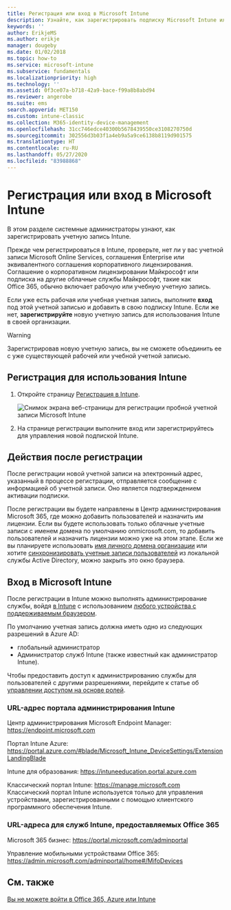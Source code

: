 ```yaml
---
title: Регистрация или вход в Microsoft Intune
description: Узнайте, как зарегистрировать подписку Microsoft Intune или выполнить вход, чтобы начать использовать подписку.
keywords: ''
author: ErikjeMS
ms.author: erikje
manager: dougeby
ms.date: 01/02/2018
ms.topic: how-to
ms.service: microsoft-intune
ms.subservice: fundamentals
ms.localizationpriority: high
ms.technology: ''
ms.assetid: 0f3ce07a-b718-42a9-bace-f99a8b8abd94
ms.reviewer: angerobe
ms.suite: ems
search.appverid: MET150
ms.custom: intune-classic
ms.collection: M365-identity-device-management
ms.openlocfilehash: 31cc746edce40300b5678439550ce3108270750d
ms.sourcegitcommit: 302556d3b03f1a4eb9a5a9ce6138b8119d901575
ms.translationtype: HT
ms.contentlocale: ru-RU
ms.lasthandoff: 05/27/2020
ms.locfileid: "83988868"
---
```

# <a name="sign-up-or-sign-in-to-microsoft-intune"></a>Регистрация или вход в Microsoft Intune

В этом разделе системные администраторы узнают, как зарегистрировать учетную запись Intune.

Прежде чем регистрироваться в Intune, проверьте, нет ли у вас учетной записи Microsoft Online Services, соглашения Enterprise или эквивалентного соглашения корпоративного лицензирования. Соглашение о корпоративном лицензировании Майкрософт или подписка на другие облачные службы Майкрософт, такие как Office 365, обычно включает рабочую или учебную учетную запись.

Если уже есть рабочая или учебная учетная запись, выполните **вход** под этой учетной записью и добавить в свою подписку Intune. Если же нет, **зарегистрируйте** новую учетную запись для использования Intune в своей организации.

>[!WARNING]
>Зарегистрировав новую учетную запись, вы не сможете объединить ее с уже существующей рабочей или учебной учетной записью.

## <a name="how-to-sign-up-for-intune"></a>Регистрация для использования Intune

1. Откройте страницу [Регистрация в Intune](https://admin.microsoft.com/Signup/Signup.aspx?OfferId=40BE278A-DFD1-470a-9EF7-9F2596EA7FF9&dl=INTUNE_A&ali=1#0%20).

   ![Снимок экрана веб-страницы для регистрации пробной учетной записи Microsoft Intune](./media/account-sign-up/account-sign-up-site.png)

2. На странице регистрации выполните вход или зарегистрируйтесь для управления новой подпиской Intune.

## <a name="post-sign-up-considerations"></a>Действия после регистрации

После регистрации новой учетной записи на электронный адрес, указанный в процессе регистрации, отправляется сообщение с информацией об учетной записи. Оно является подтверждением активации подписки.

После регистрации вы будете направлены в Центр администрирования Microsoft 365, где можно добавить пользователей и назначить им лицензии. Если вы будете использовать только облачные учетные записи с именем домена по умолчанию onmicrosoft.com, то добавить пользователей и назначить лицензии можно уже на этом этапе. Если же вы планируете использовать [имя личного домена организации](custom-domain-name-configure.md) или хотите [синхронизировать учетные записи пользователей](users-add.md#sync-active-directory-and-add-users-to-intune) из локальной службы Active Directory, можно закрыть это окно браузера.

## <a name="sign-in-to-microsoft-intune"></a>Вход в Microsoft Intune

После регистрации в Intune можно выполнять администрирование службы, войдя [в Intune](https://go.microsoft.com/fwlink/?linkid=2090973) с использованием [любого устройства с поддерживаемым браузером](supported-devices-browsers.md#intune-supported-web-browsers).

По умолчанию учетная запись должна иметь одно из следующих разрешений в Azure AD:

- глобальный администратор
- Администратор служб Intune (также известный как администратор Intune).

Чтобы предоставить доступ к администрированию службы для пользователей с другими разрешениями, перейдите к статье об [управлении доступом на основе ролей](role-based-access-control.md).

### <a name="intune-admin-portal-url"></a>URL-адрес портала администрирования Intune

Центр администрирования Microsoft Endpoint Manager: https://endpoint.microsoft.com

Портал Intune Azure: https://portal.azure.com/#blade/Microsoft_Intune_DeviceSettings/ExtensionLandingBlade

Intune для образования: https://intuneeducation.portal.azure.com

Классический портал Intune: https://manage.microsoft.com Классический портал Intune используется только для управления устройствами, зарегистрированными с помощью клиентского программного обеспечения Intune.

### <a name="urls-for-intune-services-provided-by-office-365"></a>URL-адреса для служб Intune, предоставляемых Office 365

Microsoft 365 бизнес: https://portal.microsoft.com/adminportal

Управление мобильными устройствами Office 365: https://admin.microsoft.com/adminportal/home#/MifoDevices

## <a name="see-also"></a>См. также

[Вы не можете войти в Office 365, Azure или Intune](https://support.microsoft.com/help/2412085)
